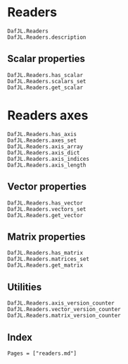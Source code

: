 # Readers

```@docs
DafJL.Readers
DafJL.Readers.description
```

## Scalar properties

```@docs
DafJL.Readers.has_scalar
DafJL.Readers.scalars_set
DafJL.Readers.get_scalar
```

# Readers axes

```@docs
DafJL.Readers.has_axis
DafJL.Readers.axes_set
DafJL.Readers.axis_array
DafJL.Readers.axis_dict
DafJL.Readers.axis_indices
DafJL.Readers.axis_length
```

## Vector properties

```@docs
DafJL.Readers.has_vector
DafJL.Readers.vectors_set
DafJL.Readers.get_vector
```

## Matrix properties

```@docs
DafJL.Readers.has_matrix
DafJL.Readers.matrices_set
DafJL.Readers.get_matrix
```

## Utilities

```@docs
DafJL.Readers.axis_version_counter
DafJL.Readers.vector_version_counter
DafJL.Readers.matrix_version_counter
```

## Index

```@index
Pages = ["readers.md"]
```
